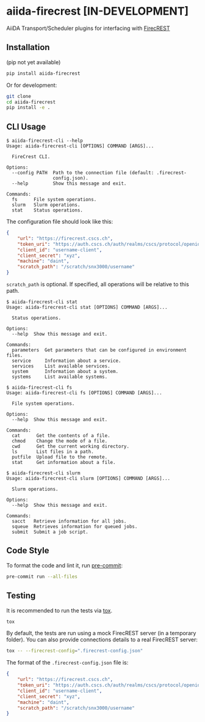 # aiida-firecrest [IN-DEVELOPMENT]

AiiDA Transport/Scheduler plugins for interfacing with [FirecREST](https://products.cscs.ch/firecrest/)

## Installation

(pip not yet available)

```bash
pip install aiida-firecrest
```

Or for development:

```bash
git clone
cd aiida-firecrest
pip install -e .
```

## CLI Usage

```console
$ aiida-firecrest-cli --help
Usage: aiida-firecrest-cli [OPTIONS] COMMAND [ARGS]...

  FireCrest CLI.

Options:
  --config PATH  Path to the connection file (default: .firecrest-
                 config.json).
  --help         Show this message and exit.

Commands:
  fs      File system operations.
  slurm   Slurm operations.
  stat    Status operations.
```

The configuration file should look like this:

```json
{
    "url": "https://firecrest.cscs.ch",
    "token_uri": "https://auth.cscs.ch/auth/realms/cscs/protocol/openid-connect/token",
    "client_id": "username-client",
    "client_secret": "xyz",
    "machine": "daint",
    "scratch_path": "/scratch/snx3000/username"
}
```

`scratch_path` is optional.
If specified, all operations will be relative to this path.

```console
$ aiida-firecrest-cli stat
Usage: aiida-firecrest-cli stat [OPTIONS] COMMAND [ARGS]...

  Status operations.

Options:
  --help  Show this message and exit.

Commands:
  parameters  Get parameters that can be configured in environment files.
  service     Information about a service.
  services    List available services.
  system      Information about a system.
  systems     List available systems.
```

```console
$ aiida-firecrest-cli fs
Usage: aiida-firecrest-cli fs [OPTIONS] COMMAND [ARGS]...

  File system operations.

Options:
  --help  Show this message and exit.

Commands:
  cat      Get the contents of a file.
  chmod    Change the mode of a file.
  cwd      Get the current working directory.
  ls       List files in a path.
  putfile  Upload file to the remote.
  stat     Get information about a file.
```

```console
$ aiida-firecrest-cli slurm
Usage: aiida-firecrest-cli slurm [OPTIONS] COMMAND [ARGS]...

  Slurm operations.

Options:
  --help  Show this message and exit.

Commands:
  sacct   Retrieve information for all jobs.
  squeue  Retrieves information for queued jobs.
  submit  Submit a job script.
```

## Code Style

To format the code and lint it, run [pre-commit](https://pre-commit.com/):

```bash
pre-commit run --all-files
```

## Testing

It is recommended to run the tests via [tox](https://tox.readthedocs.io/en/latest/).

```bash
tox
```

By default, the tests are run using a mock FirecREST server (in a temporary folder).
You can also provide connections details to a real FirecREST server:

```bash
tox -- --firecrest-config=".firecrest-config.json"
```

The format of the `.firecrest-config.json` file is:

```json
{
    "url": "https://firecrest.cscs.ch",
    "token_uri": "https://auth.cscs.ch/auth/realms/cscs/protocol/openid-connect/token",
    "client_id": "username-client",
    "client_secret": "xyz",
    "machine": "daint",
    "scratch_path": "/scratch/snx3000/username"
}
```
